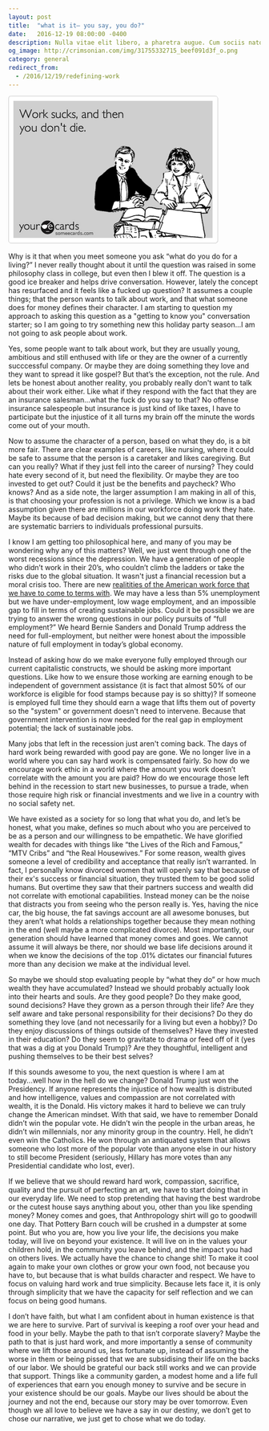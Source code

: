 ```yaml
---
layout: post
title:  "what is it– you say, you do?"
date:   2016-12-19 08:00:00 -0400
description: Nulla vitae elit libero, a pharetra augue. Cum sociis natoque penatibus et magnis dis parturient montes, nascetur ridiculus mus. Cras justo odio, dapibus ac facilisis in, egestas eget quam. Nullam id dolor id nibh ultricies vehicula ut id elit. Donec sed odio dui. Maecenas sed diam eget risus varius blandit sit amet non magna.
og_image: http://crimsonian.com/img/31755332715_beef091d3f_o.png
category: general
redirect_from:
  - /2016/12/19/redefining-work
---
```


<img src="/img/31755332715_beef091d3f_o.png" class="ri" />

Why is it that when you meet someone you ask “what do you do for a living?” I never really thought about it until the question was raised in some philosophy class in college, but even then I blew it off. The question is a good ice breaker and helps drive conversation. However, lately the concept has resurfaced and it feels like a fucked up question? It assumes a couple things; that the person wants to talk about work, and that what someone does for money defines their character. I am starting to question my approach to asking this question as a "getting to know you" conversation starter; so I am going to try something new this holiday party season...I am not going to ask people about work.

Yes, some people want to talk about work, but they are usually young, ambitious and still enthused with life or they are the owner of a currently succcessful company. Or maybe they are doing something they love and they want to spread it like gospel? But that’s the exception, not the rule. And lets be honest about another reality, you probably really don't want to talk about their work either. Like what if they respond with the fact that they are an insurance salesman...what the fuck do you say to that? No offense insurance salespeople but insurance is just kind of like taxes, I have to participate but the injustice of it all turns my brain off the minute the words come out of your mouth.

Now to assume the character of a person, based on what they do, is a bit more fair. There are clear examples of careers, like nursing, where it could be safe to assume that the person is a caretaker and likes caregiving. But can you really? What if they just fell into the career of nursing? They could hate every second of it, but need the flexibility. Or maybe they are too invested to get out? Could it just be the benefits and paycheck?  Who knows? And as a side note, the larger assumption I am making in all of this, is that choosing your profession is not a privilege. Which we know is a bad assumption given there are millions in our workforce doing work they hate. Maybe its because of bad decision making, but we cannot deny that there are systematic barriers to individuals professional pursuits.

I know I am getting too philosophical here, and many of you may be wondering why any of this matters?  Well, we just went through one of the worst recessions since the depression. We have a generation of people who didn’t work in their 20’s, who couldn’t climb the ladders or take the risks due to the global situation. It wasn't just a financial recession but a moral crisis too. There are new [realitities of the American work force that we have to come to terms with](https://aeon.co/essays/what-if-jobs-are-not-the-solution-but-the-problem). We may have a less than 5% unemployment but we have under-employment, low wage employment, and an impossible gap to fill in terms of creating sustainable jobs. Could it be possible we are trying to answer the wrong questions in our policy pursuits of “full employment?” We heard Bernie Sanders and Donald Trump address the need for full-employment, but neither were honest about the impossible nature of full employment in today’s global economy.

Instead of asking how do we make everyone fully employed through our current capitalistic constructs, we should be asking more important questions. Like how to we ensure those working are earning enough to be independent of government assistance (it is fact that almost 50% of our workforce is eligible for food stamps because pay is so shitty)? If someone is employed full time they should earn a wage that lifts them out of poverty so the "system" or government doesn't need to intervene. Because that government intervention is now needed for the real gap in employment potential; the lack of sustainable jobs.

Many jobs that left in the recession just aren't coming back. The days of hard work being rewarded with good pay are gone. We no longer live in a world where you can say hard work is compensated fairly. So how do we encourage work ethic in a world where the amount you work doesn’t correlate with the amount you are paid? How do we encourage those left behind in the recession to start new businesses, to pursue a trade, when those require high risk or financial investments and we live in a country with no social safety net.

We have existed as a society for so long that what you do, and let’s be honest, what you make, defines so much about who you are perceived to be as a person and our willingness to be empathetic. We have glorified wealth for decades with things like “the Lives of the Rich and Famous,” “MTV Cribs” and “the Real Housewives.” For some reason, wealth gives someone a level of credibility and acceptance that really isn’t warranted.  In fact, I personally know divorced women that will openly say that because of their ex's success or financial situation, they trusted them to be good solid humans. But overtime they saw that their partners success and wealth did not correlate with emotional capabilities. Instead money can be the noise that distracts you from seeing who the person really is. Yes, having the nice car, the big house, the fat savings account are all awesome bonuses, but they aren’t what holds a relationships together because they mean nothing in the end (well maybe a more complicated divorce). Most importantly, our generation should have learned that money comes and goes. We cannot assume it will always be there, nor should we base life decisions around it when we know the decisions of the top .01% dictates our financial futures more than any decision we make at the individual level.

So maybe we should stop evaluating people by “what they do” or how much wealth they have accumulated? Instead we should probably actually look into their hearts and souls. Are they good people? Do they make good, sound decisions? Have they grown as a person through their life? Are they self aware and take personal responsibility for their decisions? Do they do something they love (and not necessarily for a living but even a hobby)? Do they enjoy discussions of things outside of themselves? Have they invested in their education? Do they seem to gravitate to drama or feed off of it (yes that was a dig at you Donald Trump)? Are they thoughtful, intelligent and pushing themselves to be their best selves?

If this sounds awesome to you, the next question is where I am at today...well how in the hell do we change?  Donald Trump just won the Presidency. If anyone represents the injustice of how wealth is distributed and how intelligence, values and compassion are not correlated with wealth, it is the Donald. His victory makes it hard to believe we can truly change the American mindset. With that said, we have to remember Donald didn’t win the popular vote. He didn’t win the people in the urban areas, he didn’t win millennials, nor any minority group in the country. Hell, he didn’t even win the Catholics. He won through an antiquated system that allows someone who lost more of the popular vote than anyone else in our history to still become President (seriously, Hillary has more votes than any Presidential candidate who lost, ever).

If we believe that we should reward hard work, compassion, sacrifice, quality and the pursuit of perfecting an art, we have to start doing that in our everyday life. We need to stop pretending that having the best wardrobe or the cutest house says anything about you, other than you like spending money? Money comes and goes, that Anthropology shirt will go to goodwill one day. That Pottery Barn couch will be crushed in a dumpster at some point. But who you are, how you live your life, the decisions you make today, will live on beyond your existence. It will live on in the values your children hold, in the community you leave behind, and the impact you had on others lives. We actually have the chance to change shit!  To make it cool again to make your own clothes or grow your own food, not because you have to, but because that is what builds character and respect. We have to focus on valuing hard work and true simplicity. Because lets face it, it is only through simplicity that we have the capacity for self reflection and we can focus on being good humans.

I don’t have faith, but what I am confident about in human existence is that we are here to survive. Part of survival is keeping a roof over your head and food in your belly. Maybe the path to that isn’t corporate slavery? Maybe the path to that is just hard work, and more importantly a sense of community where we lift those around us, less fortunate up, instead of assuming the worse in them or being pissed that we are subsidising their life on the backs of our labor. We should be grateful our back still works and we can provide that support. Things like a community garden, a modest home and a life full of experiences that earn you enough money to survive and be secure in your existence should be our goals. Maybe our lives should be about the journey and not the end, because our story may be over tomorrow.  Even though we all love to believe we have a say in our destiny, we don’t get to chose our narrative, we just get to chose what we do today.

